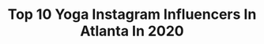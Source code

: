 ---
title: Top 10 Yoga Instagram Influencers In Atlanta In 2020
description: >-
  Find top yoga Instagram influencers in Atlanta in 2020. Most popular hashtags: #atlanta #yoga #fitness #stayhome.
platform: Instagram
profiles:
  - username: "georgiastateuniversity"
    fullname: >-
      Georgia State University
    location: "United States"
    followers: 36287
    engagement: 230
    commentsToLikes: 0.014455
    id: ck0w39anqs8d00i19dbfwbes0
    verified: false
    hashtags: "#thestateway, #georgiastate, #atlanta, #yoga"
  - username: "iamcrystalwhite"
    fullname: >-
      Crystal White
    location: "United States"
    followers: 8208
    engagement: 533
    commentsToLikes: 0.043604
    id: ck5ce68wbkel20i119wvuc1th
    verified: false
    hashtags: "#workbyw, #fitfashion, #transformation, #gettowork"
  - username: "wishart_sk8s"
    fullname: >-
      PICK UP A SKATEBOARD NOT DRUGS
    location: "United States"
    followers: 11484
    engagement: 1254
    commentsToLikes: 0.020343
    id: ck13901ouiv0h0i19nadaa4na
    verified: false
    hashtags: "#skatesubmit, #noshirt, #metrogrammed, #repost"
  - username: "trishsuhr"
    fullname: >-
      TRISH SUHR
    location: "United States"
    followers: 53616
    engagement: 132
    commentsToLikes: 0.058384
    id: ck14kxqmxrupn0i19mxtgps55
    verified: true
    hashtags: "#familybychoice, #gigi, #atlanta, #home"
  - username: "danniheverin"
    fullname: >-
      Danni Heverin
    location: "United States"
    followers: 6683
    engagement: 663
    commentsToLikes: 0.034079
    id: ck6uga7x91tqq0j71s8svsqii
    verified: false
    hashtags: "#choreographer, #disney, #spreadhope, #danniheverinchoreo"
  - username: "raury"
    fullname: >-
      RAURY
    location: "United States"
    followers: 167515
    engagement: 138
    commentsToLikes: 0.019223
    id: ck0tzthkorkkf0i19a6nrhz3g
    verified: true
    hashtags: "#indigo, #vanlife, #ceremony, #kemeticyoga"
  - username: "rarifilmz"
    fullname: >-
      Hassan Richardson ⚡️
    location: "United States"
    followers: 12693
    engagement: 480
    commentsToLikes: 0.034931
    id: ck0vzz0gqbkqp0i19v85utn91
    verified: false
    hashtags: "#beautyretouch, #portraitphotography, #pose, #editorial"
  - username: "irynamiami"
    fullname: >-
      Iryna  🇺🇦🇷🇺🇺🇸
    location: "United States"
    followers: 119478
    engagement: 96
    commentsToLikes: 0.029861
    id: ck6tjewte2kz80j711o15tlum
    verified: false
    hashtags: "#sensual, #bootylicious, #loveoverfear, #hammock"
  - username: "victoriaslocumyoga"
    fullname: >-
      Victoria Slocum
    location: "United States"
    followers: 3327
    engagement: 1179
    commentsToLikes: 0.114536
    id: ck14kpmqfqofu0i1946eaxgbi
    verified: false
    hashtags: "#stillness, #upsidedown, #onlineyoga, #yogaposes"
  - username: "jeremyryanallen"
    fullname: >-
      JEREMY RYAN ALLEN
    location: "United States"
    followers: 32950
    engagement: 434
    commentsToLikes: 0.019230
    id: ck8td1qir1hte0j785oo447a9
    verified: false
    hashtags: "#beautiful, #runchat, #bodybuilding, #style"
---
